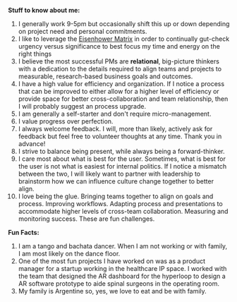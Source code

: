 **Stuff to know about me:**
 
   1. I generally work 9-5pm but occasionally shift this up or down depending on project need and personal commitments.
   2. I like to leverage the [Eisenhower Matrix](https://www.eisenhower.me/eisenhower-matrix/) in order to continually gut-check urgency versus significance to best focus my time and energy on the right things
   3.  I believe the most successful PMs are **relational**, big-picture thinkers with a dedication to the details required to align teams and projects to measurable, research-based business goals and outcomes.
   4. I have a high value for efficiency and organization. If I notice a process that can be improved to either allow for a higher level of efficiency or provide space for better cross-collaboration and team relationship, then I will probably suggest an process upgrade. 
   5. I am generally a self-starter and don't require micro-management. 
   6. I value progress over perfection. 
   7. I always welcome feedback. I will, more than likely, actively ask for feedback but feel free to volunteer thoughts at any time. Thank you in advance!
   8. I strive to balance being present, while always being a forward-thinker. 
   9. I care most about what is best for the user. Sometimes, what is best for the user is not what is easiest for internal politics. If I notice a mismatch between the two, I will likely want to partner with leadership to brainstorm how we can influence culture change together to better align. 
   10. I love being the glue. Bringing teams together to align on goals and process. Improving workflows. Adapting process and presentations to accommodate higher levels of cross-team collaboration. Measuring and monitoring success. These are fun challenges. 
   

**Fun Facts:**   
   1. I am a tango and bachata dancer. When I am not working or with family, I am most likely on the dance floor. 
   2. One of the most fun projects I have worked on was as a product manager for a startup working in the healthcare IP space. I worked with the team that designed the AR dashboard for the hyperloop to design a AR software prototype to aide spinal surgeons in the operating room. 
   3. My family is Argentine so, yes, we love to eat and be with family. 
